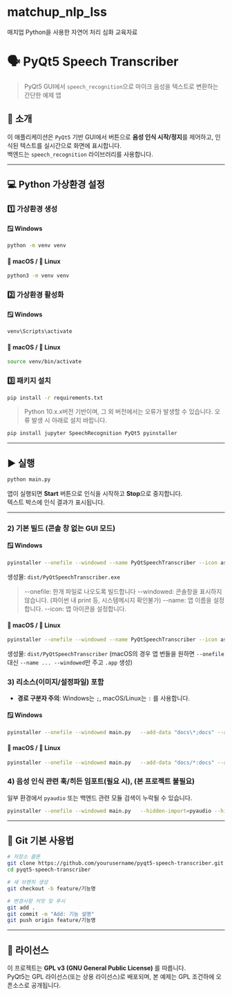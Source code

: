 # matchup_nlp_lss
매치업 Python을 사용한 자연어 처리 심화 교육자료

# 🗣️ PyQt5 Speech Transcriber
> PyQt5 GUI에서 `speech_recognition`으로 마이크 음성을 텍스트로 변환하는 간단한 예제 앱

## 📖 소개
이 애플리케이션은 `PyQt5` 기반 GUI에서 버튼으로 **음성 인식 시작/정지**를 제어하고,
인식된 텍스트를 실시간으로 화면에 표시합니다.  
백엔드는 `speech_recognition` 라이브러리를 사용합니다.

---

## 💻 Python 가상환경 설정

### 1️⃣ 가상환경 생성
#### 🪟 Windows
```bash
python -m venv venv
```
#### 🍎 macOS / 🐧 Linux
```bash
python3 -m venv venv
```

### 2️⃣ 가상환경 활성화
#### 🪟 Windows
```bash
venv\Scripts\activate
```
#### 🍎 macOS / 🐧 Linux
```bash
source venv/bin/activate
```

### 3️⃣ 패키지 설치
```bash
pip install -r requirements.txt
```
> Python 10.x.x버전 기반이며, 그 외 버전에서는 오류가 발생할 수 있습니다.
> 오류 발생 시 아래로 설치 바랍니다.
```bash
pip install jupyter SpeechRecognition PyQt5 pyinstaller
```

---

## ▶️ 실행
```bash
python main.py
```
앱이 실행되면 **Start** 버튼으로 인식을 시작하고 **Stop**으로 중지합니다.  
텍스트 박스에 인식 결과가 표시됩니다.

---

### 2) 기본 빌드 (콘솔 창 없는 GUI 모드)
#### 🪟 Windows
```bash
pyinstaller --onefile --windowed --name PyQtSpeechTranscriber --icon assets/app.ico main.py
```
생성물: `dist/PyQtSpeechTranscriber.exe`
> --onefile: 한개 파일로 나오도록 빌드합니다
> --windowed: 콘솔창을 표시하지 않습니다. (파이썬 내 print 등, 시스템메시지 확인불가)
> --name: 앱 이름을 설정합니다.
> --icon: 앱 아이콘을 설정합니다.

#### 🍎 macOS / 🐧 Linux
```bash
pyinstaller --onefile --windowed --name PyQtSpeechTranscriber --icon assets/app.icns main.py
```
생성물: `dist/PyQtSpeechTranscriber` (macOS의 경우 앱 번들을 원하면 `--onefile` 대신 `--name ... --windowed`만 주고 `.app` 생성)

### 3) 리소스(이미지/설정파일) 포함
- **경로 구분자 주의**: Windows는 `;`, macOS/Linux는 `:` 를 사용합니다.

#### 🪟 Windows
```bash
pyinstaller --onefile --windowed main.py   --add-data "docs\*;docs" --add-data "assets\*;assets"
```

#### 🍎 macOS / 🐧 Linux
```bash
pyinstaller --onefile --windowed main.py   --add-data "docs/*:docs" --add-data "assets/*:assets"
```

### 4) 음성 인식 관련 훅/히든 임포트(필요 시), (본 프로젝트 불필요)
일부 환경에서 `pyaudio` 또는 백엔드 관련 모듈 검색이 누락될 수 있습니다.
```bash
pyinstaller --onefile --windowed main.py   --hidden-import=pyaudio --hidden-import=speech_recognition
```
---

## 🧭 Git 기본 사용법

```bash
# 저장소 클론
git clone https://github.com/yourusername/pyqt5-speech-transcriber.git
cd pyqt5-speech-transcriber

# 새 브랜치 생성
git checkout -b feature/기능명

# 변경사항 커밋 및 푸시
git add .
git commit -m "Add: 기능 설명"
git push origin feature/기능명
```

---

## 📄 라이선스
이 프로젝트는 **GPL v3 (GNU General Public License)** 를 따릅니다.  
PyQt5는 GPL 라이선스(또는 상용 라이선스)로 배포되며, 본 예제는 GPL 조건하에 오픈소스로 공개됩니다.

